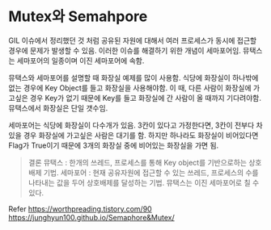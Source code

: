 # Mutex와 Semahpore

GIL 이슈에서 정리했던 것 처럼 공유된 자원에 대해서 여러 프로세스가 동시에 접근할 경우에 문제가 발생할 수 있음.
이러한 이슈를 해결하기 위한 개념이 세마포어임.
뮤택스는 세마포어의 일종이며 이진 세마포어에 속함.

뮤택스와 세마포어를 설명할 때 화장실 예제를 많이 사용함.
식당에 화장실이 하나밖에 없는 경우에 Key Object를 들고 화장실을 사용해야함.
이 때, 다른 사람이 화장실에 가고싶은 경우 Key가 없기 때문에 Key를 들고 화장실에 간 사람이 올 때까지 기다려야함.
뮤택스에서 화장실은 단일 갯수임.

세마포어는 식당에 화장실이 다수개가 있음.
3칸이 있다고 가정한다면, 3칸이 전부다 차있을 경우 화장실에 가고싶은 사람은 대기를 함.
하지만 하나라도 화장실이 비어있다면 Flag가 True이기 때문에 3개의 화장실 중에 비어있는 화장실을 가면 됨.

> 결론
> 뮤택스 : 한개의 쓰레드, 프로세스를 통해 Key object를 기반으로하는 상호 배제 기법.
> 세마포어 : 현재 공유자원에 접근할 수 있는 쓰레드, 프로세스의 수를 나타내는 값을 두어 상호배제를 달성하는 기법.
> 뮤택스는 이진 세마포어로 칠 수 있다.


Refer
https://worthpreading.tistory.com/90
https://junghyun100.github.io/Semaphore&Mutex/
